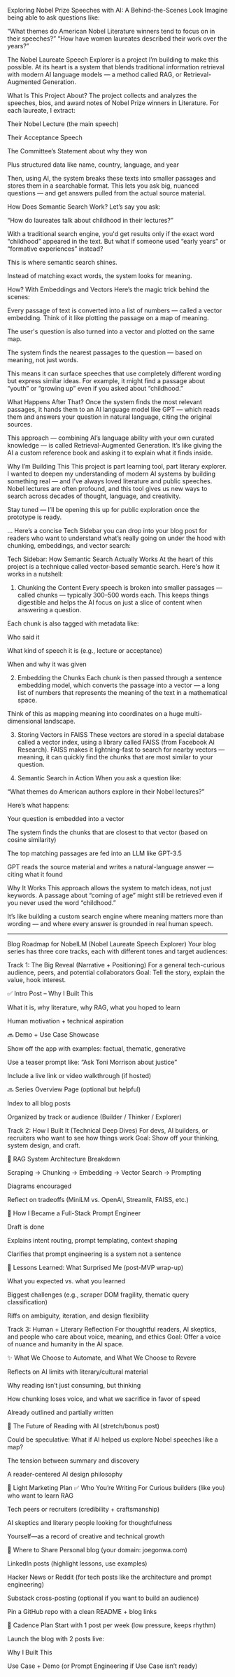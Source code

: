 Exploring Nobel Prize Speeches with AI: A Behind-the-Scenes Look
Imagine being able to ask questions like:

“What themes do American Nobel Literature winners tend to focus on in their speeches?”
“How have women laureates described their work over the years?”

The Nobel Laureate Speech Explorer is a project I’m building to make this possible. At its heart is a system that blends traditional information retrieval with modern AI language models — a method called RAG, or Retrieval-Augmented Generation.

What Is This Project About?
The project collects and analyzes the speeches, bios, and award notes of Nobel Prize winners in Literature. For each laureate, I extract:

Their Nobel Lecture (the main speech)

Their Acceptance Speech

The Committee’s Statement about why they won

Plus structured data like name, country, language, and year

Then, using AI, the system breaks these texts into smaller passages and stores them in a searchable format. This lets you ask big, nuanced questions — and get answers pulled from the actual source material.

How Does Semantic Search Work?
Let’s say you ask:

“How do laureates talk about childhood in their lectures?”

With a traditional search engine, you'd get results only if the exact word “childhood” appeared in the text. But what if someone used “early years” or “formative experiences” instead?

This is where semantic search shines.

Instead of matching exact words, the system looks for meaning.

How? With Embeddings and Vectors
Here’s the magic trick behind the scenes:

Every passage of text is converted into a list of numbers — called a vector embedding. Think of it like plotting the passage on a map of meaning.

The user's question is also turned into a vector and plotted on the same map.

The system finds the nearest passages to the question — based on meaning, not just words.

This means it can surface speeches that use completely different wording but express similar ideas. For example, it might find a passage about “youth” or “growing up” even if you asked about “childhood.”

What Happens After That?
Once the system finds the most relevant passages, it hands them to an AI language model like GPT — which reads them and answers your question in natural language, citing the original sources.

This approach — combining AI’s language ability with your own curated knowledge — is called Retrieval-Augmented Generation. It’s like giving the AI a custom reference book and asking it to explain what it finds inside.

Why I’m Building This
This project is part learning tool, part literary explorer. I wanted to deepen my understanding of modern AI systems by building something real — and I’ve always loved literature and public speeches. Nobel lectures are often profound, and this tool gives us new ways to search across decades of thought, language, and creativity.

Stay tuned — I’ll be opening this up for public exploration once the prototype is ready.




...
Here’s a concise Tech Sidebar you can drop into your blog post for readers who want to understand what’s really going on under the hood with chunking, embeddings, and vector search:

Tech Sidebar: How Semantic Search Actually Works
At the heart of this project is a technique called vector-based semantic search. Here's how it works in a nutshell:

1. Chunking the Content
Every speech is broken into smaller passages — called chunks — typically 300–500 words each. This keeps things digestible and helps the AI focus on just a slice of content when answering a question.

Each chunk is also tagged with metadata like:

Who said it

What kind of speech it is (e.g., lecture or acceptance)

When and why it was given

2. Embedding the Chunks
Each chunk is then passed through a sentence embedding model, which converts the passage into a vector — a long list of numbers that represents the meaning of the text in a mathematical space.

Think of this as mapping meaning into coordinates on a huge multi-dimensional landscape.

3. Storing Vectors in FAISS
These vectors are stored in a special database called a vector index, using a library called FAISS (from Facebook AI Research). FAISS makes it lightning-fast to search for nearby vectors — meaning, it can quickly find the chunks that are most similar to your question.

4. Semantic Search in Action
When you ask a question like:

“What themes do American authors explore in their Nobel lectures?”

Here’s what happens:

Your question is embedded into a vector

The system finds the chunks that are closest to that vector (based on cosine similarity)

The top matching passages are fed into an LLM like GPT-3.5

GPT reads the source material and writes a natural-language answer — citing what it found

Why It Works
This approach allows the system to match ideas, not just keywords. A passage about “coming of age” might still be retrieved even if you never used the word “childhood.”

It’s like building a custom search engine where meaning matters more than wording — and where every answer is grounded in real human speech.


---

Blog Roadmap for NobelLM (Nobel Laureate Speech Explorer)
Your blog series has three core tracks, each with different tones and target audiences:

Track 1: The Big Reveal (Narrative + Positioning)
For a general tech-curious audience, peers, and potential collaborators
Goal: Tell the story, explain the value, hook interest.

✅ Intro Post – Why I Built This

What it is, why literature, why RAG, what you hoped to learn

Human motivation + technical aspiration

🔜 Demo + Use Case Showcase

Show off the app with examples: factual, thematic, generative

Use a teaser prompt like: “Ask Toni Morrison about justice”

Include a live link or video walkthrough (if hosted)

🔜 Series Overview Page (optional but helpful)

Index to all blog posts

Organized by track or audience (Builder / Thinker / Explorer)

Track 2: How I Built It (Technical Deep Dives)
For devs, AI builders, or recruiters who want to see how things work
Goal: Show off your thinking, system design, and craft.

🔧 RAG System Architecture Breakdown

Scraping → Chunking → Embedding → Vector Search → Prompting

Diagrams encouraged

Reflect on tradeoffs (MiniLM vs. OpenAI, Streamlit, FAISS, etc.)

🧠 How I Became a Full-Stack Prompt Engineer

Draft is done

Explains intent routing, prompt templating, context shaping

Clarifies that prompt engineering is a system not a sentence

🔄 Lessons Learned: What Surprised Me (post-MVP wrap-up)

What you expected vs. what you learned

Biggest challenges (e.g., scraper DOM fragility, thematic query classification)

Riffs on ambiguity, iteration, and design flexibility

Track 3: Human + Literary Reflection
For thoughtful readers, AI skeptics, and people who care about voice, meaning, and ethics
Goal: Offer a voice of nuance and humanity in the AI space.

✨ What We Choose to Automate, and What We Choose to Revere

Reflects on AI limits with literary/cultural material

Why reading isn’t just consuming, but thinking

How chunking loses voice, and what we sacrifice in favor of speed

Already outlined and partially written

🔮 The Future of Reading with AI (stretch/bonus post)

Could be speculative: What if AI helped us explore Nobel speeches like a map?

The tension between summary and discovery

A reader-centered AI design philosophy

📣 Light Marketing Plan
✅ Who You’re Writing For
Curious builders (like you) who want to learn RAG

Tech peers or recruiters (credibility + craftsmanship)

AI skeptics and literary people looking for thoughtfulness

Yourself—as a record of creative and technical growth

🔁 Where to Share
Personal blog (your domain: joegonwa.com)

LinkedIn posts (highlight lessons, use examples)

Hacker News or Reddit (for tech posts like the architecture and prompt engineering)

Substack cross-posting (optional if you want to build an audience)

Pin a GitHub repo with a clean README + blog links

📆 Cadence Plan
Start with 1 post per week (low pressure, keeps rhythm)

Launch the blog with 2 posts live:

Why I Built This

Use Case + Demo (or Prompt Engineering if Use Case isn’t ready)
